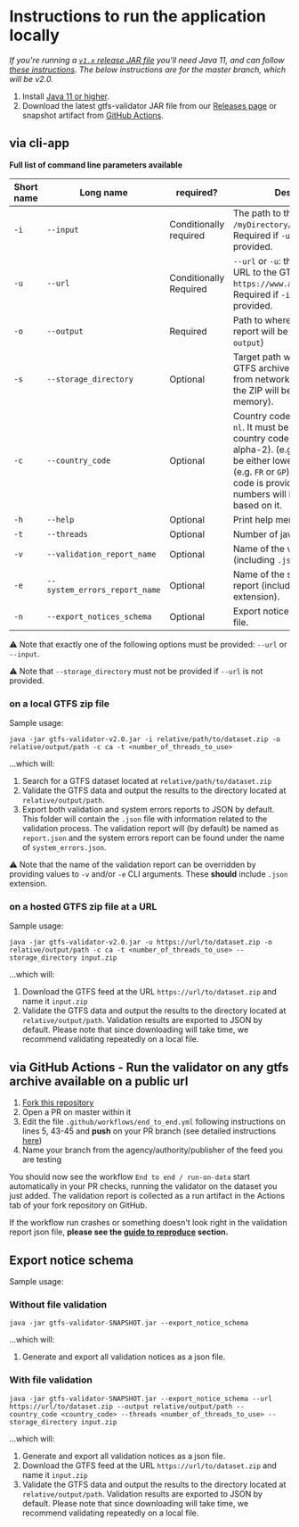 # Instructions to run the application locally
*If you're running a [`v1.x` release JAR file](https://github.com/MobilityData/gtfs-validator/releases) you'll need Java 11, and can follow [these instructions](https://github.com/MobilityData/gtfs-validator/tree/v1.4.0#via-java-on-your-local-computer). The below instructions are for the master branch, which will be v2.0.*

1. Install [Java 11 or higher](https://www.oracle.com/java/technologies/javase-downloads.html).
1. Download the latest gtfs-validator JAR file from our [Releases page](https://github.com/MobilityData/gtfs-validator/releases) or snapshot artifact from [GitHub Actions](https://github.com/MobilityData/gtfs-validator/actions?query=branch%3Amaster).

## via cli-app
**Full list of command line parameters available**

| Short name | Long name                     | required?              | Description                                                                                                                                                                                                                                                                              |
| ---------- | ----------------------------- | ---------------------- | ---------------------------------------------------------------------------------------------------------------------------------------------------------------------------------------------------------------------------------------------------------------------------------------- |
| `-i`       | `--input`                     | Conditionally required | The path to the GTFS file (e.g., `/myDirectory/gtfs.zip`). Required if `-u` or `--url` is not provided.                                                                                                                                                                                  |
| `-u`       | `--url`                       | Conditionally Required | `--url` or `-u`: the fully qualified URL to the GTFS file (e.g., `https://www.abc.com/gtfs.zip`). Required if `-i` or `--input` is not provided.                                                                                                                                         |
| `-o`       | `--output`                    | Required               | Path to where the validation report will be stored (e.g., `output`)                                                                                                                                                                                                                         |
| `-s`       | `--storage_directory`         | Optional               | Target path where to store the GTFS archive. Downloaded from network (if not provided, the ZIP will be stored in memory).                                                                                                                                                                |
| `-c`       | `--country_code`              | Optional               | Country code of the feed, e.g., `nl`. It must be a two-letter country code (ISO 3166-1 alpha-2). (e.g., `ca`, `us`). It can be either lower or upper case (e.g. `FR` or `GP`). If the country code is provided, phone numbers will be validated based on it.                             |
| `-h`       | `--help`                      | Optional               | Print help menu.                                                                                                                                                                                                                                                                         |
| `-t`       | `--threads`                   | Optional               | Number of java threads to use.                                                                                                                                                                                                                                                           |
| `-v`       | `--validation_report_name`    | Optional               | Name of the validation report (including `.json` extension).                                                                                                                                                                                                                             |
| `-e`       | `--system_errors_report_name` | Optional               | Name of the system errors report (including `.json` extension).                                                                                                                                                                                                                          |
| `-n`       | `--export_notices_schema`     | Optional               | Export notice schema as a json file.                                                                                                                                                                                                                                                     |

⚠️ Note that exactly one of the following options must be provided: `--url` or `--input`.

⚠️ Note that `--storage_directory` must not be provided if `--url` is not provided.

### on a local GTFS zip file
Sample usage:

``` 
java -jar gtfs-validator-v2.0.jar -i relative/path/to/dataset.zip -o relative/output/path -c ca -t <number_of_threads_to_use> 
```

...which will:
 1. Search for a GTFS dataset located at `relative/path/to/dataset.zip`
 1. Validate the GTFS data and output the results to the directory located at `relative/output/path`. 
 1. Export both validation and system errors reports to JSON by default. This folder will contain the `.json` file with information related to the validation process. The validation report will (by default) be named as `report.json` and the system errors report can be found under the name of `system_errors.json`.
 
  ⚠️ Note that the name of the validation report can be overridden by providing values to `-v` and/or `-e` CLI arguments. These **should** include `.json` extension.

### on a hosted GTFS zip file at a URL
Sample usage:

``` 
java -jar gtfs-validator-v2.0.jar -u https://url/to/dataset.zip -o relative/output/path -c ca -t <number_of_threads_to_use> --storage_directory input.zip
```


...which will:
 1. Download the GTFS feed at the URL `https://url/to/dataset.zip` and name it `input.zip`  
 1. Validate the GTFS data and output the results to the directory located at `relative/output/path`. Validation results are exported to JSON by default.
Please note that since downloading will take time, we recommend validating repeatedly on a local file.

## via GitHub Actions - Run the validator on any gtfs archive available on a public url

1. [Fork this repository](https://docs.github.com/en/github/getting-started-with-github/fork-a-repo)
1. Open a PR on master within it
1. Edit the file `.github/workflows/end_to_end.yml` following instructions on lines 5, 43-45 and **push** on your PR branch (see detailed instructions [here](/docs/REPRODUCE_ERRORS.md))
1. Name your branch from the agency/authority/publisher of the feed you are testing

You should now see the workflow `End to end / run-on-data` start automatically in your PR checks, running the validator on the dataset you just added. The validation report is collected as a run artifact in the Actions tab of your fork repository on GitHub.

If the workflow run crashes or something doesn't look right in the validation report json file, **please see the [guide to reproduce](/docs/REPRODUCE_ERRORS.md) section.**

## Export notice schema

Sample usage:

### Without file validation
``` 
java -jar gtfs-validator-SNAPSHOT.jar --export_notice_schema
```

...which will:
 1. Generate and export all validation notices as a json file. 
 
### With file validation
``` 
java -jar gtfs-validator-SNAPSHOT.jar --export_notice_schema --url https://url/to/dataset.zip --output relative/output/path --country_code <country_code> --threads <number_of_threads_to_use> --storage_directory input.zip 
```

...which will:
 1. Generate and export all validation notices as a json file. 
 1. Download the GTFS feed at the URL `https://url/to/dataset.zip` and name it `input.zip`  
 1. Validate the GTFS data and output the results to the directory located at `relative/output/path`. Validation results are exported to JSON by default.
Please note that since downloading will take time, we recommend validating repeatedly on a local file.
